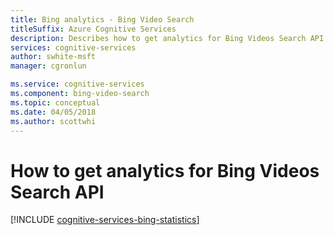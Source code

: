 ```yaml
---
title: Bing analytics - Bing Video Search
titleSuffix: Azure Cognitive Services
description: Describes how to get analytics for Bing Videos Search API. 
services: cognitive-services
author: swhite-msft
manager: cgronlun

ms.service: cognitive-services
ms.component: bing-video-search
ms.topic: conceptual
ms.date: 04/05/2018
ms.author: scottwhi
---
```


# How to get analytics for Bing Videos Search API

[!INCLUDE [cognitive-services-bing-statistics](../../../includes/cognitive-services-bing-statistics.md)]